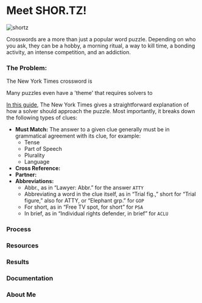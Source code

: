 # Meet SHOR.TZ!
![shortz](https://user-images.githubusercontent.com/18273262/184554967-e13839f7-fd13-405c-a442-e9a47b56cfa2.jpg)


  Crosswords are a more than just a popular word puzzle. Depending on who you ask, they can be a hobby, a morning ritual, a way to kill time, a bonding activity, an intense competition, and an addiction. 
  
### The Problem: 
  

  The New York Times crossword is 
  
  
  
  Many puzzles even have a 'theme' that requires solvers to 
  
  [In this guide](https://www.nytimes.com/guides/crosswords/how-to-solve-a-crossword-puzzle), The New York Times gives a straightforward explanation of how a solver should approach the puzzle.  Most importantly, it breaks down the following types of clues:
   - **Must Match:** The answer to a given clue generally must be in grammatical agreement with its clue, for example:
     - Tense
     - Part of Speech
     - Plurality
     - Language
   - **Cross Reference:**
   - **Partner:**
   - **Abbreviations:**
     - Abbr., as in “Lawyer: Abbr.” for the answer `ATTY`
     - Abbreviating a word in the clue itself, as in “Trial fig.,” short for “Trial figure,” also for ATTY, or “Elephant grp.” for `GOP`
     - For short, as in “Free TV spot, for short” for `PSA`
     - In brief, as in “Individual rights defender, in brief” for `ACLU`
  

### Process

### Resources

### Results

### Documentation

### About Me


<!-- You can use the [editor on GitHub](https://github.com/timothymhowe/shor.tz/edit/main/README.md) to maintain and preview the content for your website in Markdown files. -->

<!-- Whenever you commit to this repository, GitHub Pages will run [Jekyll](https://jekyllrb.com/) to rebuild the pages in your site, from the content in your Markdown files. -->

<!-- ### Markdown


```[Link](url) and ![Image](src)```


For more details see [Basic writing and formatting syntax](https://docs.github.com/en/github/writing-on-github/getting-started-with-writing-and-formatting-on-github/basic-writing-and-formatting-syntax).

### Jekyll Themes

Your Pages site will use the layout and styles from the Jekyll theme you have selected in your [repository settings](https://github.com/timothymhowe/shor.tz/settings/pages). The name of this theme is saved in the Jekyll `_config.yml` configuration file. -->
